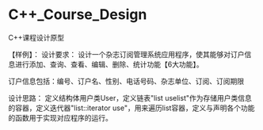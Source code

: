 # C++_Course_Design
C++课程设计原型

【样例】：
设计要求：
设计一个杂志订阅管理系统应用程序，使其能够对订户信息进行添加、查询、查看、编辑、删除、统计功能【6大功能】。

订户信息包括：编号、订户名、性别、电话号码、杂志单位、订阅、订阅期限

设计思路：
定义结构体用户类User，定义链表"list<User> uselist"作为存储用户类信息的容器，定义迭代器"list<User>::iterator use"，用来遍历list容器，定义与声明各个功能的函数用于实现对应程序的运行。
